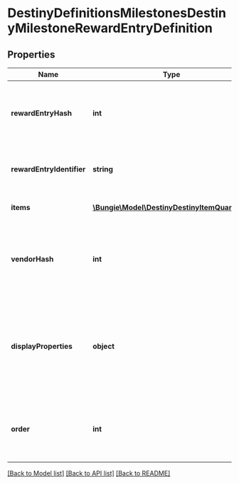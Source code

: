 # DestinyDefinitionsMilestonesDestinyMilestoneRewardEntryDefinition

## Properties
Name | Type | Description | Notes
------------ | ------------- | ------------- | -------------
**rewardEntryHash** | **int** | The identifier for this reward entry. Runtime data will refer to reward entries by this hash. Only guaranteed unique within the specific Milestone. | [optional] 
**rewardEntryIdentifier** | **string** | The string identifier, if you care about it. Only guaranteed unique within the specific Milestone. | [optional] 
**items** | [**\Bungie\Model\DestinyDestinyItemQuantity[]**](DestinyDestinyItemQuantity.md) | The items you will get as rewards, and how much of it you&#39;ll get. | [optional] 
**vendorHash** | **int** | If this reward is redeemed at a Vendor, this is the hash of the Vendor to go to in order to redeem the reward. Use this hash to look up the DestinyVendorDefinition. | [optional] 
**displayProperties** | **object** | For us to bother returning this info, we should be able to return some kind of information about why these rewards are grouped together. This is ideally that information. Look at how confident I am that this will always remain true. | [optional] 
**order** | **int** | If you want to follow BNet&#39;s ordering of these rewards, use this number within a given category to order the rewards. Yeah, I know. I feel dirty too. | [optional] 

[[Back to Model list]](../README.md#documentation-for-models) [[Back to API list]](../README.md#documentation-for-api-endpoints) [[Back to README]](../README.md)


